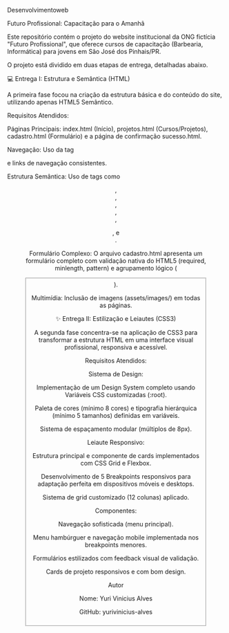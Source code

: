 Desenvolvimentoweb

Futuro Profissional: Capacitação para o Amanhã

Este repositório contém o projeto do website institucional da ONG fictícia "Futuro Profissional", que oferece cursos de capacitação (Barbearia, Informática) para jovens em São José dos Pinhais/PR.

O projeto está dividido em duas etapas de entrega, detalhadas abaixo.

💻 Entrega I: Estrutura e Semântica (HTML)

A primeira fase focou na criação da estrutura básica e do conteúdo do site, utilizando apenas HTML5 Semântico.

Requisitos Atendidos:

Páginas Principais: index.html (Início), projetos.html (Cursos/Projetos), cadastro.html (Formulário) e a página de confirmação sucesso.html.

Navegação: Uso da tag <nav> e links de navegação consistentes.

Estrutura Semântica: Uso de tags como <header>, <main>, <footer>, <section>, <article>, <figure>, e <figcaption>.

Formulário Complexo: O arquivo cadastro.html apresenta um formulário completo com validação nativa do HTML5 (required, minlength, pattern) e agrupamento lógico (<fieldset>).

Multimídia: Inclusão de imagens (assets/images/) em todas as páginas.

✨ Entrega II: Estilização e Leiautes (CSS3)

A segunda fase concentra-se na aplicação de CSS3 para transformar a estrutura HTML em uma interface visual profissional, responsiva e acessível.

Requisitos Atendidos:

Sistema de Design:

Implementação de um Design System completo usando Variáveis CSS customizadas (:root).

Paleta de cores (mínimo 8 cores) e tipografia hierárquica (mínimo 5 tamanhos) definidas em variáveis.

Sistema de espaçamento modular (múltiplos de 8px).

Leiaute Responsivo:

Estrutura principal e componente de cards implementados com CSS Grid e Flexbox.

Desenvolvimento de 5 Breakpoints responsivos para adaptação perfeita em dispositivos móveis e desktops.

Sistema de grid customizado (12 colunas) aplicado.

Componentes:

Navegação sofisticada (menu principal).

Menu hambúrguer e navegação mobile implementada nos breakpoints menores.

Formulários estilizados com feedback visual de validação.

Cards de projeto responsivos e com bom design.

Autor

Nome: Yuri Vinicius Alves

GitHub: yurivinicius-alves